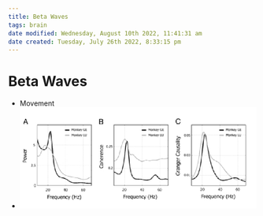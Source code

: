 ```yaml
---
title: Beta Waves
tags: brain
date modified: Wednesday, August 10th 2022, 11:41:31 am
date created: Tuesday, July 26th 2022, 8:33:15 pm
---
```


# Beta Waves
- Movement
- ![im](assets/Pasted%20image%2020220502161106.png)

